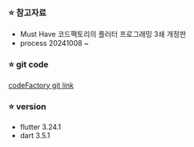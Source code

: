 ### :star: 참고자료

- Must Have 코드팩토리의 플러터 프로그래밍 3쇄 개정판
- process 20241008 ~

### :star: git code

[codeFactory git link](https://github.com/codefactory-co)

### :star: version

- flutter 3.24.1
- dart 3.5.1
